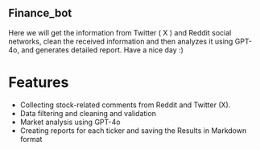 ## Finance_bot
Here we will get the information from Twitter ( X ) and Reddit social networks, clean the received information and then analyzes it using GPT-4o, and generates detailed report. Have a nice day :)

# Features
* Collecting stock-related comments from Reddit and Twitter (X).
* Data filtering and cleaning and validation
* Market analysis using GPT-4o
* Creating reports for each ticker and saving the Results in Markdown format
